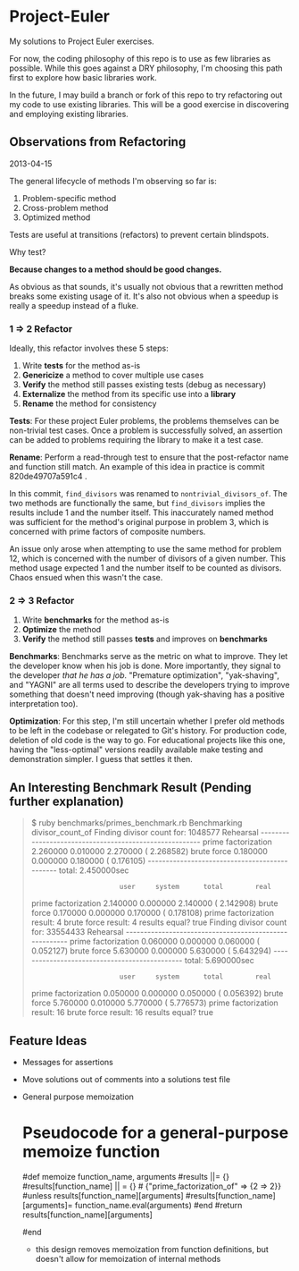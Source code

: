 Project-Euler
=============

My solutions to Project Euler exercises.

For now, the coding philosophy of this repo is to use as few libraries as
possible.  While this goes against a DRY philosophy, I'm choosing this path
first to explore how basic libraries work.

In the future, I may build a branch or fork of this repo to try refactoring out
my code to use existing libraries.  This will be a good exercise in discovering
and employing existing libraries.


## Observations from Refactoring
2013-04-15

The general lifecycle of methods I'm observing so far is:

1.  Problem-specific method
2.  Cross-problem method
3.  Optimized method

Tests are useful at transitions (refactors) to prevent certain blindspots.

Why test?

**Because changes to a method should be good changes.**

As obvious as that sounds, it's usually not obvious that a rewritten method
breaks some existing usage of it.  It's also not obvious when a speedup is
really a speedup instead of a fluke.

### 1 => 2 Refactor
Ideally, this refactor involves these 5 steps:

1. Write **tests** for the method as-is
2. **Genericize** a method to cover multiple use cases
3. **Verify** the method still passes existing tests (debug as necessary)
4. **Externalize** the method from its specific use into a **library**
5. **Rename** the method for consistency

**Tests**: For these project Euler problems, the problems themselves can be
non-trivial test cases.  Once a problem is successfully solved, an assertion
can be added to problems requiring the library to make it a test case.

**Rename**: Perform a read-through test to ensure that the post-refactor name
and function still match.  An example of this idea in practice is commit
820de49707a591c4 .

In this commit, `find_divisors` was renamed to `nontrivial_divisors_of`.  The
two methods are functionally the same, but `find_divisors` implies the results
include 1 and the number itself.  This inaccurately named method was
sufficient for the method's original purpose in problem 3, which is concerned
with prime factors of composite numbers.

An issue only arose when attempting to use the same method for problem 12,
which is concerned with the number of divisors of a given number.  This method
usage expected 1 and the number itself to be counted as divisors.  Chaos ensued
when this wasn't the case.

### 2 => 3 Refactor

1. Write **benchmarks** for the method as-is
2. **Optimize** the method
3. **Verify** the method still passes **tests** and improves on **benchmarks**

**Benchmarks**: Benchmarks serve as the metric on what to improve.  They let
the developer know when his job is done.  More importantly, they signal to the
developer *that he has a job*.  "Premature optimization", "yak-shaving", and
"YAGNI" are all terms used to describe the developers trying to improve
something that doesn't need improving (though yak-shaving has a positive
interpretation too).

**Optimization**: For this step, I'm still uncertain whether I prefer old
methods to be left in the codebase or relegated to Git's history.  For
production code, deletion of old code is the way to go.  For educational
projects like this one, having the "less-optimal" versions readily available
make testing and demonstration simpler.  I guess that settles it then.

## An Interesting Benchmark Result (Pending further explanation)

> $ ruby benchmarks/primes_benchmark.rb
> Benchmarking divisor_count_of
> Finding divisor count for:
> 1048577
> Rehearsal -------------------------------------------------------
> prime factorization   2.260000   0.010000   2.270000 (  2.268582)
> brute force           0.180000   0.000000   0.180000 (  0.176105)
> ---------------------------------------------- total: 2.450000sec
>
>                           user     system      total        real
> prime factorization   2.140000   0.000000   2.140000 (  2.142908)
> brute force           0.170000   0.000000   0.170000 (  0.178108)
> prime factorization result: 4
> brute force result: 4
> results equal?
> true
> Finding divisor count for:
> 33554433
> Rehearsal -------------------------------------------------------
> prime factorization   0.060000   0.000000   0.060000 (  0.052127)
> brute force           5.630000   0.000000   5.630000 (  5.643294)
> ---------------------------------------------- total: 5.690000sec
>
>                           user     system      total        real
> prime factorization   0.050000   0.000000   0.050000 (  0.056392)
> brute force           5.760000   0.010000   5.770000 (  5.776573)
> prime factorization result: 16
> brute force result: 16
> results equal?
> true

## Feature Ideas

- Messages for assertions
- Move solutions out of comments into a solutions test file
- General purpose memoization

    # Pseudocode for a general-purpose memoize function
    #def memoize function_name, arguments
      #results ||= {}
      #results[function_name] || = {} # {"prime_factorization_of" => {2 => 2}}
      #unless results[function_name][arguments]
        #results[function_name][arguments]= function_name.eval(arguments)
      #end
      #return results[function_name][arguments]

    #end
  - this design removes memoization from function definitions, but doesn't
  allow for memoization of internal methods
